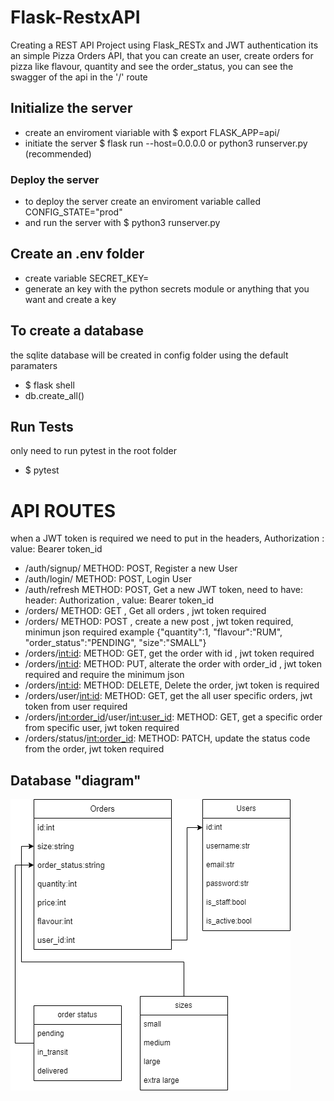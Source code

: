 # Flask-RestxAPI
Creating a REST API Project using Flask_RESTx and JWT authentication
its an simple Pizza Orders API, that you can create an user, create orders for pizza like flavour, quantity and see the order_status, you can see the swagger of the api in the '/' route

## Initialize the server
- create an enviroment viariable with $ export FLASK_APP=api/
- initiate the server $ flask run --host=0.0.0.0 or python3 runserver.py (recommended)
### Deploy the server
- to deploy the server create an enviroment variable called CONFIG_STATE="prod"
- and run the server with $ python3 runserver.py


## Create an .env folder
- create variable SECRET_KEY= 
- generate an key with the python secrets module or anything that you want and create a key

## To create a database
the sqlite database will be created in config folder using the default paramaters
- $ flask shell
- db.create_all()

## Run Tests
only need to run pytest in the root folder
- $ pytest

# API ROUTES
when a JWT token is required we need to put in the headers, Authorization : value: Bearer token_id

- /auth/signup/ METHOD: POST, Register a new User
- /auth/login/ METHOD: POST, Login User
- /auth/refresh METHOD: POST, Get a new JWT token, need to have: header: Authorization , value: Bearer token_id
- /orders/ METHOD: GET , Get all orders , jwt token required
- /orders/ METHOD: POST , create a new post , jwt token required, minimun json required example {"quantity":1,
    "flavour":"RUM",
    "order_status":"PENDING",
    "size":"SMALL"}
- /orders/<int:id>: METHOD: GET, get the order with id , jwt token required
- /orders/<int:id>: METHOD: PUT, alterate the order with order_id , jwt token required and require the minimum json
- /orders/<int:id>: METHOD: DELETE, Delete the order, jwt token is required
- /orders/user/<int:id>: METHOD: GET, get the all user specific orders, jwt token from user required
- /orders/<int:order_id>/user/<int:user_id>: METHOD: GET, get a specific order from specific user, jwt token required
- /orders/status/<int:order_id>: METHOD: PATCH, update the status code from the order, jwt token required


## Database "diagram"
![diagram](https://github.com/Petreon/Flask-RestxAPI/raw/main/database_diagram.drawio.png)
